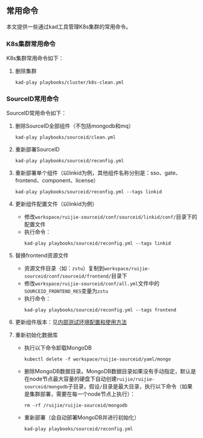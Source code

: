 ## 常用命令

本文提供一些通过kad工具管理K8s集群的常用命令。

### K8s集群常用命令

K8s集群常用命令如下：

1. 删除集群
    ```
    kad-play playbooks/cluster/k8s-clean.yml
    ```

### SourceID常用命令

SourceID常用命令如下：

1. 删除SourceID全部组件（不包括mongodb和mq）
    ```
    kad-play playbooks/sourceid/clean.yml
    ```

1. 重新部署SourceID
    ```
    kad-play playbooks/sourceid/reconfig.yml
    ```

1. 重新部署单个组件（以linkid为例，其他组件名称分别是：sso、gate、frontend、component、license）
    ```
    kad-play playbooks/sourceid/reconfig.yml --tags linkid
    ```

1. 更新组件配置文件（以linkid为例）
    - 修改`workspace/ruijie-sourceid/conf/sourceid/linkid/conf/`目录下的配置文件
    - 执行命令：
      ```
      kad-play playbooks/sourceid/reconfig.yml --tags linkid
      ```

1. 替换frontend资源文件
    - 资源文件目录（如：`zstu`）复制到`workspace/ruijie-sourceid/conf/sourceid/frontend/`目录下
    - 修改`workspace/ruijie-sourceid/conf/all.yml`文件中的`SOURCEID_FRONTEND_RES`变量为`zstu`
    - 执行命令：
      ```
      kad-play playbooks/sourceid/reconfig.yml --tags frontend
      ```

1. 更新组件版本：见[内部测试环境配置和使用方法](debug-env.md)

1. 重新初始化数据库
    - 执行以下命令卸载MongoDB
      ```
      kubectl delete -f workspace/ruijie-sourceid/yaml/mongo
      ```
    - 删除MongoDB数据目录。MongoDB数据目录如果没有手动指定，默认是在node节点最大容量的硬盘下自动创建`ruijie/ruijie-sourceid/mongodb`子目录，假设`/`目录是最大目录，执行以下命令（如果是集群部署，需要在每一个node节点上执行）：
      ```
      rm -rf /ruijie/ruijie-sourceid/mongodb
      ```
    - 重新部署（会自动部署MongoDB并进行初始化）
      ```
      kad-play playbooks/sourceid/reconfig.yml
      ```
